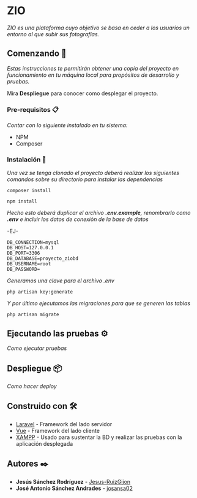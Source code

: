# ZIO

_ZIO es una plataforma cuyo objetivo se basa en ceder a los usuarios un entorno al que subir sus fotografías._


## Comenzando 🚀

_Estas instrucciones te permitirán obtener una copia del proyecto en funcionamiento en tu máquina local para propósitos de desarrollo y pruebas._

Mira **Despliegue** para conocer como desplegar el proyecto.


### Pre-requisitos 📋

_Contar con lo siguiente instalado en tu sistema:_

* NPM
* Composer


### Instalación 🔧

_Una vez se tenga clonado el proyecto deberá realizar los siguientes comandos sobre su directorio para instalar las dependencias_

```
composer install
```

```
npm install
```

_Hecho esto deberá duplicar el archivo **.env.example**, renombrarlo como **.env** e incluir los datos de conexión de la base de datos_

-EJ-
```
DB_CONNECTION=mysql
DB_HOST=127.0.0.1
DB_PORT=3306
DB_DATABASE=proyecto_ziobd
DB_USERNAME=root
DB_PASSWORD=
```

_Generamos una clave para el archivo .env_

```
php artisan key:generate
```

_Y por último ejecutamos las migraciones para que se generen las tablas_

```
php artisan migrate
```

## Ejecutando las pruebas ⚙️

_Como ejecutar pruebas_


## Despliegue 📦

_Como hacer deploy_


## Construido con 🛠️

* [Laravel](https://laravel.com/) - Framework del lado servidor
* [Vue](https://vuejs.org/) - Framework del lado cliente
* [XAMPP](https://www.apachefriends.org/es/index.html) - Usado para sustentar la BD y realizar las pruebas con la aplicación desplegada


## Autores ✒️

* **Jesús Sánchez Rodríguez** - [Jesus-RuizGijon](https://github.com/Jesus-RuizGijon)
* **José Antonio Sánchez Andrades** - [josansa02](https://github.com/josansa02)
